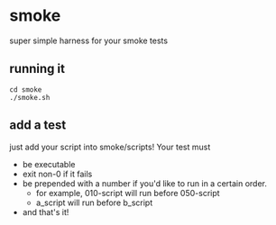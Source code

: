 # smoke

super simple harness for your smoke tests

## running it

```
cd smoke
./smoke.sh
```

## add a test

just add your script into smoke/scripts!  Your test must

* be executable
* exit non-0 if it fails
* be prepended with a number if you'd like to run in a certain order.
  * for example, 010-script will run before 050-script
  * a_script will run before b_script
* and that's it!
